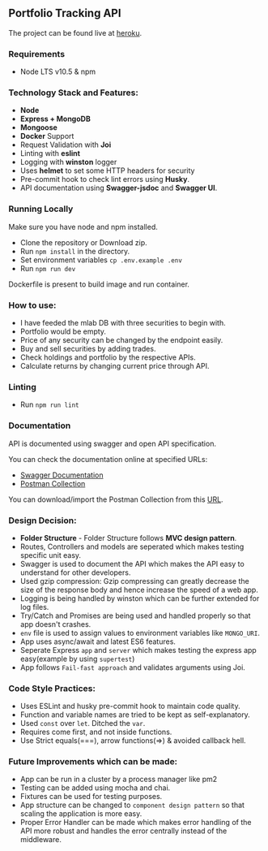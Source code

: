 ## Portfolio Tracking API

The project can be found live at [heroku](https://sheltered-brook-46322.herokuapp.com/).

### Requirements
- Node LTS v10.5 & npm

### Technology Stack and Features:
- **Node**
- **Express + MongoDB**
- **Mongoose**
- **Docker** Support
- Request Validation with **Joi**
- Linting with **eslint**
- Logging with **winston** logger
- Uses **helmet** to set some HTTP headers for security
- Pre-commit hook to check lint errors using **Husky**.
- API documentation using **Swagger-jsdoc** and **Swagger UI**.

### Running Locally

Make sure you have node and npm installed.

- Clone the repository or Download zip.
- Run `npm install` in the directory.
- Set environment variables `cp .env.example .env`
- Run `npm run dev`

Dockerfile is present to build image and run container.

### How to use:

- I have feeded the mlab DB with three securities to begin with.
- Portfolio would be empty.
- Price of any security can be changed by the endpoint easily.
- Buy and sell securities by adding trades.
- Check holdings and portfolio by the respective APIs.
- Calculate returns by changing current price through API.

### Linting

- Run `npm run lint`

### Documentation

API is documented using swagger and open API specification.

You can check the documentation online at specified URLs:

- [Swagger Documentation](https://sheltered-brook-46322.herokuapp.com/api/docs/)
- [Postman Collection](https://documenter.getpostman.com/view/3432899/RztitA2H)

You can download/import the Postman Collection from this [URL](https://www.getpostman.com/collections/42ad05c74ee4f979fd95).

### Design Decision:

- **Folder Structure** - Folder Structure follows **MVC design pattern**.
- Routes, Controllers and models are seperated which makes testing specific unit easy.
- Swagger is used to document the API which makes the API easy to understand for other developers.
- Used gzip compression: Gzip compressing can greatly decrease the size of the response body and hence increase the speed of a web app. 
- Logging is being handled by winston which can be further extended for log files.
- Try/Catch and Promises are being used and handled properly so that app doesn't crashes.
- `env` file is used to assign values to environment variables like `MONGO_URI`.
- App uses async/await and latest ES6 features.
- Seperate Express `app` and `server` which makes testing the express app easy(example by using `supertest`)
- App follows `Fail-fast approach` and validates arguments using Joi.

### Code Style Practices:

- Uses ESLint and husky pre-commit hook to maintain code quality.
- Function and variable names are tried to be kept as self-explanatory.
-  Used `const` over `let`. Ditched the `var`.
- Requires come first, and not inside functions.
- Use Strict equals(===), arrow functions(=>) & avoided callback hell.

### Future Improvements which can be made:

- App can be run in a cluster by a process manager like pm2
- Testing can be added using mocha and chai.
- Fixtures can be used for testing purposes.
- App structure can be changed to `component design pattern` so that scaling the application is more easy.
- Proper Error Handler can be made which makes error handling of the API more robust and handles the error centrally instead of the middleware.
